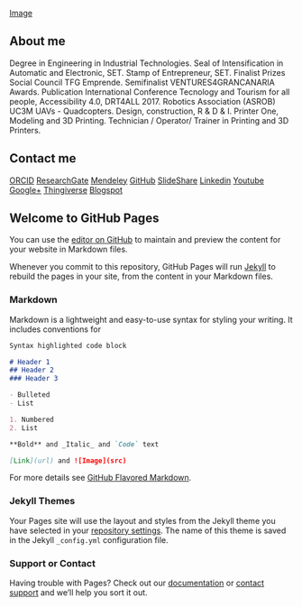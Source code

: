 [Image](davidvelascogarcia.jpg)

## About me

Degree in Engineering in Industrial Technologies.
Seal of Intensification in Automatic and Electronic, SET.
Stamp of Entrepreneur, SET.
Finalist Prizes Social Council TFG Emprende.
Semifinalist VENTURES4GRANCANARIA Awards.
Publication International Conference Tecnology and Tourism for all people, Accessibility 4.0, DRT4ALL 2017.
Robotics Association (ASROB) UC3M
UAVs - Quadcopters. Design, construction, R & D & I.
Printer One, Modeling and 3D Printing.
Technician / Operator/ Trainer in Printing and 3D Printers.

## Contact me
 
[ORCID](http://orcid.org/0000-0001-7934-2836)      [ResearchGate](https://www.researchgate.net/profile/David_Velasco_Garcia)      [Mendeley](https://www.mendeley.com/profiles/david-velasco-garcia/)      [GitHub](https://github.com/davidvelascogarcia)      [SlideShare](https://es.slideshare.net/DavidVelascoGarcia)      [Linkedin](https://www.linkedin.com/in/davidvelascogarcia/)      [Youtube](https://www.youtube.com/channel/UCsC2ihUdekiNy3KlXhBcH4Q?view_as=subscriberpolymer%3Dtrue)      [Google+](https://plus.google.com/u/0/+DavidVelascoGarcia)      [Thingiverse](https://www.thingiverse.com/davidvelascogarcia/about)      [Blogspot](http://davidvelascogarcia.blogspot.com.es/) 

## Welcome to GitHub Pages

You can use the [editor on GitHub](https://github.com/davidvelascogarcia/davidvelascogarcia.github.io/edit/master/README.md) to maintain and preview the content for your website in Markdown files.

Whenever you commit to this repository, GitHub Pages will run [Jekyll](https://jekyllrb.com/) to rebuild the pages in your site, from the content in your Markdown files.

### Markdown

Markdown is a lightweight and easy-to-use syntax for styling your writing. It includes conventions for

```markdown
Syntax highlighted code block

# Header 1
## Header 2
### Header 3

- Bulleted
- List

1. Numbered
2. List

**Bold** and _Italic_ and `Code` text

[Link](url) and ![Image](src)
```

For more details see [GitHub Flavored Markdown](https://guides.github.com/features/mastering-markdown/).

### Jekyll Themes

Your Pages site will use the layout and styles from the Jekyll theme you have selected in your [repository settings](https://github.com/davidvelascogarcia/davidvelascogarcia.github.io/settings). The name of this theme is saved in the Jekyll `_config.yml` configuration file.

### Support or Contact

Having trouble with Pages? Check out our [documentation](https://help.github.com/categories/github-pages-basics/) or [contact support](https://github.com/contact) and we’ll help you sort it out.
